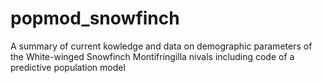 # popmod_snowfinch
A summary of current kowledge and data on demographic parameters of the White-winged Snowfinch Montifringilla nivals including code of a predictive population model
